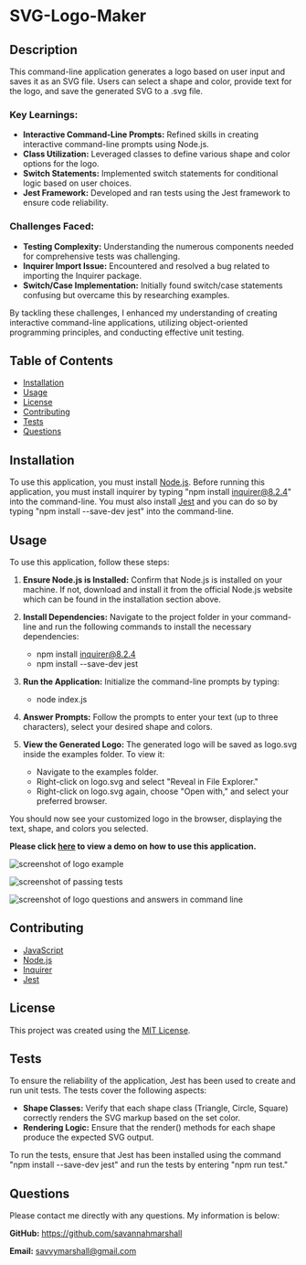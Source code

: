 # SVG-Logo-Maker

## Description
This command-line application generates a logo based on user input and saves it as an SVG file. Users can select a shape and color, provide text for the logo, and save the generated SVG to a .svg file.

### Key Learnings:
* **Interactive Command-Line Prompts:** Refined skills in creating interactive command-line prompts using Node.js.
* **Class Utilization:** Leveraged classes to define various shape and color options for the logo.
* **Switch Statements:** Implemented switch statements for conditional logic based on user choices.
* **Jest Framework:** Developed and ran tests using the Jest framework to ensure code reliability.

### Challenges Faced:
* **Testing Complexity:** Understanding the numerous components needed for comprehensive tests was challenging.
* **Inquirer Import Issue:** Encountered and resolved a bug related to importing the Inquirer package.
* **Switch/Case Implementation:** Initially found switch/case statements confusing but overcame this by researching examples.

By tackling these challenges, I enhanced my understanding of creating interactive command-line applications, utilizing object-oriented programming principles, and conducting effective unit testing.

## Table of Contents
  
- [Installation](#installation)
- [Usage](#usage)
- [License](#license)
- [Contributing](#contributing)
- [Tests](#tests)
- [Questions](#questions)

## Installation
To use this application, you must install [Node.js](https://nodejs.org/en). Before running this application, you must install inquirer by typing "npm install inquirer@8.2.4" into the command-line. You must also install [Jest](https://jestjs.io/) and you can do so by typing "npm install --save-dev jest" into the command-line.

## Usage

To use this application, follow these steps:

1. **Ensure Node.js is Installed:** Confirm that Node.js is installed on your machine. If not, download and install it from the official Node.js website which can be found in the installation section above.

2. **Install Dependencies:** Navigate to the project folder in your command-line and run the following commands to install the necessary dependencies:
   * npm install inquirer@8.2.4
   * npm install --save-dev jest
3. **Run the Application:** Initialize the command-line prompts by typing:
   * node index.js
4. **Answer Prompts:** Follow the prompts to enter your text (up to three characters), select your desired shape and colors.
5. **View the Generated Logo:** The generated logo will be saved as logo.svg inside the examples folder. To view it:
    * Navigate to the examples folder.
    * Right-click on logo.svg and select "Reveal in File Explorer."
    * Right-click on logo.svg again, choose "Open with," and select your preferred browser.

You should now see your customized logo in the browser, displaying the text, shape, and colors you selected.

**Please click [here](https://drive.google.com/file/d/1xtWSBOwlBfczxfX7gSEPx5Z4ar7HzEIV/view) to view a demo on how to use this application.**


![screenshot of logo example](https://github.com/savannahmarshall/SVG-Logo-Maker/blob/main/assets/Logo.png)

![screenshot of passing tests](https://github.com/savannahmarshall/SVG-Logo-Maker/blob/main/assets/passing-tests.png)

![screenshot of logo questions and answers in command line](https://github.com/savannahmarshall/SVG-Logo-Maker/blob/main/assets/commandline.png)




## Contributing
* [JavaScript](https://www.javascript.com/)
* [Node.js](https://nodejs.org/en)
* [Inquirer](https://www.npmjs.com/package/inquirer/v/8.2.4)
* [Jest](https://jestjs.io/)

## License
This project was created using the [MIT License](https://opensource.org/license/MIT).

## Tests
To ensure the reliability of the application, Jest has been used to create and run unit tests. The tests cover the following aspects:

* **Shape Classes:** Verify that each shape class (Triangle, Circle, Square) correctly renders the SVG markup based on the set color.
* **Rendering Logic:** Ensure that the render() methods for each shape produce the expected SVG output.
  
To run the tests, ensure that Jest has been installed using the command "npm install --save-dev jest" and run the tests by entering "npm run test."

## Questions
Please contact me directly with any questions. My information is below:  

**GitHub:** https://github.com/savannahmarshall  

**Email:** savvymarshall@gmail.com
